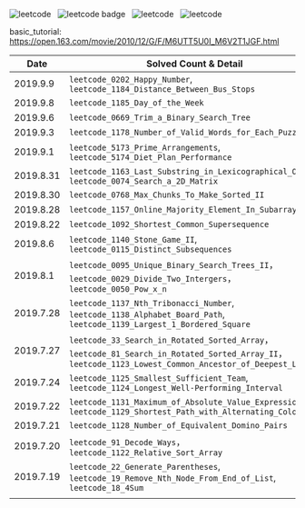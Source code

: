 ![leetcode](<https://leetcode-badge.chyroc.cn/?name=ly2015cntj&leetcode_badge_style=Leetcode%20|%20Rating-1506-green.svg>) &nbsp; ![leetcode badge](<https://leetcode-badge.chyroc.cn/?name=ly2015cntj&leetcode_badge_style=Leetcode%20|%20Global%20Ranking-38487/112269-green.svg>) &nbsp; ![leetcode](<https://leetcode-badge.chyroc.cn/?name=ly2015cntj&leetcode_badge_style=Solved/Total-{{.solved_question}}/{{.all_question}}-green.svg>) &nbsp; ![leetcode](<https://leetcode-badge.chyroc.cn/?name=ly2015cntj&leetcode_badge_style=Accepted/Total-{{.accepted_submission}}/{{.all_submission}}-green.svg>)

basic_tutorial: https://open.163.com/movie/2010/12/G/F/M6UTT5U0I_M6V2T1JGF.html

| Date      | Solved Count & Detail                                        |
| --------- | ------------------------------------------------------------ |
| 2019.9.9 | `leetcode_0202_Happy_Number`,<br/>`leetcode_1184_Distance_Between_Bus_Stops` |
| 2019.9.8 | `leetcode_1185_Day_of_the_Week` |
| 2019.9.6 | `leetcode_0669_Trim_a_Binary_Search_Tree` |
| 2019.9.3 | `leetcode_1178_Number_of_Valid_Words_for_Each_Puzzle` |
| 2019.9.1 | `leetcode_5173_Prime_Arrangements`,<br/>`leetcode_5174_Diet_Plan_Performance` |
| 2019.8.31 | `leetcode_1163_Last_Substring_in_Lexicographical_Order`,<br/>`leetcode_0074_Search_a_2D_Matrix` |
| 2019.8.30 | `leetcode_0768_Max_Chunks_To_Make_Sorted_II` |
| 2019.8.28 | `leetcode_1157_Online_Majority_Element_In_Subarray`          |
| 2019.8.22 | `leetcode_1092_Shortest_Common_Supersequence`                |
| 2019.8.6  | `leetcode_1140_Stone_Game_II`,<br/>`leetcode_0115_Distinct_Subsequences` |
| 2019.8.1  | `leetcode_0095_Unique_Binary_Search_Trees_II`，<br/>`leetcode_0029_Divide_Two_Intergers`，<br/>`leetcode_0050_Pow_x_n` |
| 2019.7.28 | `leetcode_1137_Nth_Tribonacci_Number`,<br/>`leetcode_1138_Alphabet_Board_Path`,<br/>`leetcode_1139_Largest_1_Bordered_Square` |
| 2019.7.27 | `leetcode_33_Search_in_Rotated_Sorted_Array`，<br/>`leetcode_81_Search_in_Rotated_Sorted_Array_II`，<br/>`leetcode_1123_Lowest_Common_Ancestor_of_Deepest_Leaves` |
| 2019.7.24 | `leetcode_1125_Smallest_Sufficient_Team`,<br/>`leetcode_1124_Longest_Well-Performing_Interval` |
| 2019.7.22 | `leetcode_1131_Maximum_of_Absolute_Value_Expression`,<br/>`leetcode_1129_Shortest_Path_with_Alternating_Color` |
| 2019.7.21 | `leetcode_1128_Number_of_Equivalent_Domino_Pairs`            |
| 2019.7.20 | `leetcode_91_Decode_Ways`，<br/>`leetcode_1122_Relative_Sort_Array` |
| 2019.7.19 | `leetcode_22_Generate_Parentheses`,<br/>`leetcode_19_Remove_Nth_Node_From_End_of_List`,<br/>`leetcode_18_4Sum` |
|           |                                                              |

